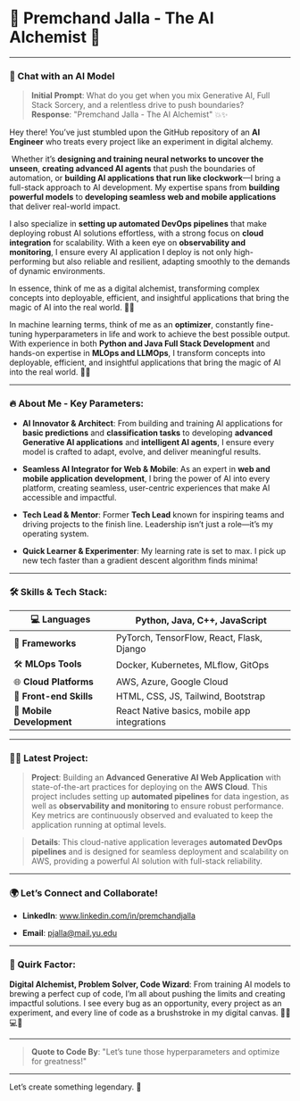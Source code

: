# 👾 Premchand Jalla - The AI Alchemist 🚀

---

### 🤖 Chat with an AI Model



> **Initial Prompt**: What do you get when you mix Generative AI, Full Stack Sorcery, and a relentless drive to push boundaries?  
> **Response**: "Premchand Jalla - The AI Alchemist" 💥✨

Hey there! You’ve just stumbled upon the GitHub repository of an **AI Engineer** who treats every project like an experiment in digital alchemy. 

 Whether it’s **designing and training neural networks to uncover the unseen**, **creating advanced AI agents** that push the boundaries of automation, or **building AI applications that run like clockwork**—I bring a full-stack approach to AI development. My expertise spans from **building powerful models** to **developing seamless web and mobile applications** that deliver real-world impact.

I also specialize in **setting up automated DevOps pipelines** that make deploying robust AI solutions effortless, with a strong focus on **cloud integration** for scalability. With a keen eye on **observability and monitoring**, I ensure every AI application I deploy is not only high-performing but also reliable and resilient, adapting smoothly to the demands of dynamic environments.

In essence, think of me as a digital alchemist, transforming complex concepts into deployable, efficient, and insightful applications that bring the magic of AI into the real world. 🧪🌌

In machine learning terms, think of me as an **optimizer**, constantly fine-tuning hyperparameters in life and work to achieve the best possible output. With experience in both **Python and Java Full Stack Development** and hands-on expertise in **MLOps and LLMOps**, I transform concepts into deployable, efficient, and insightful applications that bring the magic of AI into the real world. 🧪🌌

---

### 🔥 About Me - Key Parameters:

- **AI Innovator & Architect**: From building and training AI applications for **basic predictions** and **classification tasks** to developing **advanced Generative AI applications** and **intelligent AI agents**, I ensure every model is crafted to adapt, evolve, and deliver meaningful results.

- **Seamless AI Integrator for Web & Mobile**: As an expert in **web and mobile application development**, I bring the power of AI into every platform, creating seamless, user-centric experiences that make AI accessible and impactful.

- **Tech Lead & Mentor**: Former **Tech Lead** known for inspiring teams and driving projects to the finish line. Leadership isn’t just a role—it’s my operating system.

- **Quick Learner & Experimenter**: My learning rate is set to max. I pick up new tech faster than a gradient descent algorithm finds minima!

---

### 🛠️ Skills & Tech Stack:

| 💻 **Languages**          | Python, Java, C++, JavaScript                        |
|---------------------------|-----------------------------------------------------|
| 🔗 **Frameworks**         | PyTorch, TensorFlow, React, Flask, Django           |
| 🛠️ **MLOps Tools**        | Docker, Kubernetes, MLflow, GitOps                  |
| 🌐 **Cloud Platforms**    | AWS, Azure, Google Cloud                            |
| 🎨 **Front-end Skills**   | HTML, CSS, JS, Tailwind, Bootstrap                  |
| 📱 **Mobile Development** | React Native basics, mobile app integrations        |

---

### 👨‍💻 Latest Project:

> **Project**: Building an **Advanced Generative AI Web Application** with state-of-the-art practices for deploying on the **AWS Cloud**. This project includes setting up **automated pipelines** for data ingestion, as well as **observability and monitoring** to ensure robust performance. Key metrics are continuously observed and evaluated to keep the application running at optimal levels.

> **Details**: This cloud-native application leverages **automated DevOps pipelines** and is designed for seamless deployment and scalability on AWS, providing a powerful AI solution with full-stack reliability.

---

### 🌍 Let’s Connect and Collaborate!

- **LinkedIn**: www.linkedin.com/in/premchandjalla

- **Email**: pjalla@mail.yu.edu

---

### 🌠 Quirk Factor:

**Digital Alchemist, Problem Solver, Code Wizard**: From training AI models to brewing a perfect cup of code, I’m all about pushing the limits and creating impactful solutions. I see every bug as an opportunity, every project as an experiment, and every line of code as a brushstroke in my digital canvas. 🧙‍♂️💻✨

---

> **Quote to Code By**: "Let’s tune those hyperparameters and optimize for greatness!"

---

Let’s create something legendary. 🌌

